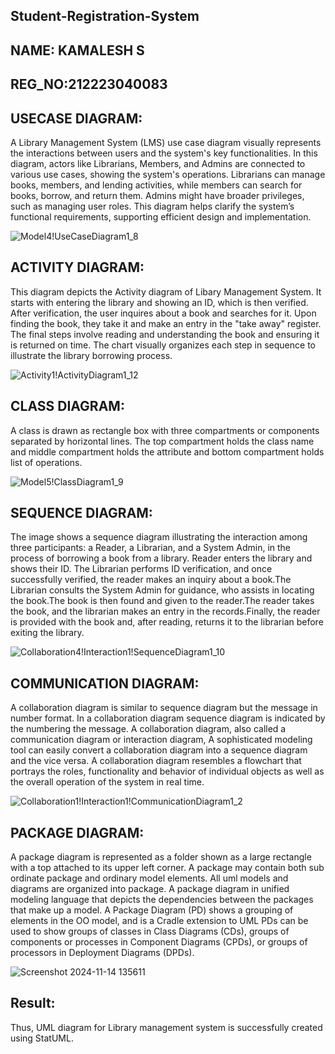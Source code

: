 ## Student-Registration-System
## NAME: KAMALESH S
## REG_NO:212223040083
## USECASE DIAGRAM:
A Library Management System (LMS) use case diagram visually represents the interactions between users and the system's key functionalities. In this diagram, actors like Librarians, Members, and Admins are connected to various use cases, showing the system's operations. Librarians can manage books, members, and lending activities, while members can search for books, borrow, and return them. Admins might have broader privileges, such as managing user roles. This diagram helps clarify the system’s functional requirements, supporting efficient design and implementation. 

![Model4!UseCaseDiagram1_8](https://github.com/user-attachments/assets/2248a7f1-db22-4563-af05-3b5f8f9a2450)

## ACTIVITY DIAGRAM:
This diagram depicts the Activity diagram of Libary Management System. It starts with entering the library and showing an ID, which is then verified. After verification, the user inquires about a book and searches for it. Upon finding the book, they take it and make an entry in the "take away" register. The final steps involve reading and understanding the book and ensuring it is returned on time. The chart visually organizes each step in sequence to illustrate the library borrowing process.

![Activity1!ActivityDiagram1_12](https://github.com/user-attachments/assets/fa81543a-b86c-4dfc-8526-90c22fd83a1a)


## CLASS DIAGRAM:
A class is drawn as rectangle box with three compartments or components separated by horizontal lines. The top compartment holds the class name and middle compartment holds the attribute and bottom compartment holds list of operations.

![Model5!ClassDiagram1_9](https://github.com/user-attachments/assets/93fc6d0b-59f6-42ec-8bd4-74f45f21df14)

## SEQUENCE DIAGRAM:
The image shows a sequence diagram illustrating the interaction among three participants: a Reader, a Librarian, and a System Admin, in the process of borrowing a book from a library.
Reader enters the library and shows their ID. The Librarian performs ID verification, and once successfully verified, the reader makes an inquiry about a book.The Librarian consults the System Admin for guidance, who assists in locating the book.The book is then found and given to the reader.The reader takes the book, and the librarian makes an entry in the records.Finally, the reader is provided with the book and, after reading, returns it to the librarian before exiting the library.

![Collaboration4!Interaction1!SequenceDiagram1_10](https://github.com/user-attachments/assets/6b5501fd-ce62-4c78-bdba-5c4a6c5ce048)


## COMMUNICATION DIAGRAM:
A collaboration diagram is similar to sequence diagram but the message in number format. In a collaboration diagram sequence diagram is indicated by the numbering the message. A collaboration diagram, also called a communication diagram or interaction diagram, A sophisticated modeling tool can easily convert a collaboration diagram into a sequence diagram and the vice versa. A collaboration diagram resembles a flowchart that portrays the roles, functionality and behavior of individual objects as well as the overall operation of the system in real time.

![Collaboration1!Interaction1!CommunicationDiagram1_2](https://github.com/user-attachments/assets/525173e5-e936-4745-9956-c536db7d4070)

## PACKAGE DIAGRAM:
A package diagram is represented as a folder shown as a large rectangle with a top attached to its upper left corner. A package may contain both sub ordinate package and ordinary model elements. All uml models and diagrams are organized into package. A package diagram in unified modeling language that depicts the dependencies between the packages that make up a model. A Package Diagram (PD) shows a grouping of elements in the OO model, and is a Cradle extension to UML PDs can be used to show groups of classes in Class Diagrams (CDs), groups of components or processes in Component Diagrams (CPDs), or groups of processors in Deployment Diagrams (DPDs).

![Screenshot 2024-11-14 135611](https://github.com/user-attachments/assets/f897fe23-e0fd-4630-ae95-67712deb00d7)


## Result:
Thus, UML diagram for Library management system is successfully created using StatUML.

